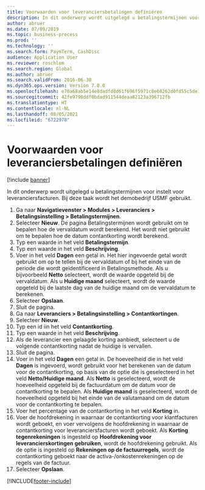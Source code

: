 ```yaml
---
title: Voorwaarden voor leveranciersbetalingen definiëren
description: In dit onderwerp wordt uitgelegd u betalingstermijnen voor instelt voor leveranciersfacturen.
author: abruer
ms.date: 07/09/2019
ms.topic: business-process
ms.prod: ''
ms.technology: ''
ms.search.form: PaymTerm, CashDisc
audience: Application User
ms.reviewer: roschlom
ms.search.region: Global
ms.author: abruer
ms.search.validFrom: 2016-06-30
ms.dyn365.ops.version: Version 7.0.0
ms.openlocfilehash: e70a68ab5e14e8dadfd8d61f696f5971c8e60262d0fd55c5de1589e572ff8085
ms.sourcegitcommit: 42fe9790ddf0bdad911544deaa82123a396712fb
ms.translationtype: HT
ms.contentlocale: nl-NL
ms.lasthandoff: 08/05/2021
ms.locfileid: "6722978"
---
```

# <a name="define-vendor-payment-terms"></a>Voorwaarden voor leveranciersbetalingen definiëren

[!include [banner](../../includes/banner.md)]

In dit onderwerp wordt uitgelegd u betalingstermijnen voor instelt voor leveranciersfacturen. Bij deze taak wordt het demobedrijf USMF gebruikt.

1. Ga naar **Navigatievenster > Modules > Leveranciers > Betalingsinstelling > Betalingstermijnen**.
2. Selecteer **Nieuw**. De pagina Betalingstermijnen wordt gebruikt om te bepalen hoe de vervaldatum wordt berekend. Het wordt niet gebruikt om te bepalen hoe de datum contantkorting wordt berekend.  
3. Typ een waarde in het veld **Betalingstermijn**.
4. Typ een waarde in het veld **Beschrijving**.
5. Voer in het veld **Dagen** een getal in. Het hier ingevoerde getal wordt gebruikt om op te tellen bij de vervaldatum of bij het einde van de periode die wordt geïdentificeerd in Betalingsmethode. Als u bijvoorbeeld **Netto** selecteert, wordt de waarde opgeteld bij de vervaldatum. Als u **Huidige maand** selecteert, wordt de waarde opgeteld bij de laatste dag van de huidige maand om de vervaldatum te berekenen.  
6. Selecteer **Opslaan**.
7. Sluit de pagina.
8. Ga naar **Leveranciers > Betalingsinstelling > Contantkortingen**.
9. Selecteer **Nieuw**.
10. Typ een id iin het veld **Contantkorting**.
11. Typ een waarde in het veld **Beschrijving**.
12. Als de leverancier een gelaagde korting aanbiedt, selecteert u de volgende contantkorting nadat de huidige is vervallen.
13. Sluit de pagina.
14. Voer in het veld **Dagen** een getal in. De hoeveelheid die in het veld **Dagen** is ingevoerd, wordt gebruikt voor het berekenen van de datum voor de contantkorting, op basis van de optie die is geselecteerd in het veld **Netto/Huidige maand**. Als **Netto** is geselecteerd, wordt de hoeveelheid opgeteld bij de factuurdatum om de datum voor de contantkorting te bepalen. Als **Huidige maand** is geselecteerd, wordt de hoeveelheid opgeteld bij het einde van de valutamaand om de datum voor de contantkorting te bepalen.  
15. Voer het percentage van de contantkorting in het veld **Korting** in. 
16. Voer de hoofdrekening in waarnaar de contantkorting voor klantfacturen wordt geboekt, en voer vervolgens de hoofdrekening in waarnaar de contantkorting voor leveranciersfacturen wordt geboekt. Als **Korting tegenrekeningen** is ingesteld op **Hoofdrekening voor leverancierskortingen gebruiken**, wordt de hoofdrekening gebruikt. Als de optie is ingesteld op **Rekeningen op de factuurregels**, wordt de contantkorting geboekt naar de activa-/onkostenrekeningen op de regels van de factuur.  
17. Selecteer **Opslaan**.



[!INCLUDE[footer-include](../../../includes/footer-banner.md)]